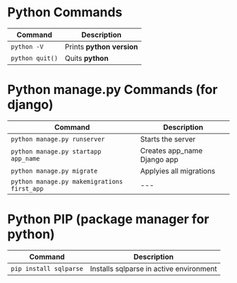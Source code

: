 
# Python Commands
|Command| Description|
|-------|------------|
|`python -V`  | Prints **python version** |
|`python quit()`  | Quits **python** |

# Python manage.py Commands (for django)
|Command| Description|
|-------|------------|
|`python manage.py runserver`  | Starts the server|
|`python manage.py startapp app_name`  | Creates app_name Django app|
|`python manage.py migrate`  | Applyies all migrations |
|`python manage.py makemigrations first_app`  | ---|

# Python PIP (package manager for python)
|Command| Description|
|-------|------------|
|`pip install sqlparse`  | Installs sqlparse in active environment|
